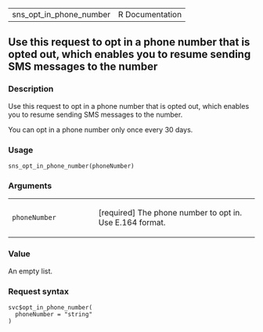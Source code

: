 <table style="width: 100%;">
<tbody>
<tr class="odd">
<td>sns_opt_in_phone_number</td>
<td style="text-align: right;">R Documentation</td>
</tr>
</tbody>
</table>

## Use this request to opt in a phone number that is opted out, which enables you to resume sending SMS messages to the number

### Description

Use this request to opt in a phone number that is opted out, which
enables you to resume sending SMS messages to the number.

You can opt in a phone number only once every 30 days.

### Usage

    sns_opt_in_phone_number(phoneNumber)

### Arguments

<table>
<colgroup>
<col style="width: 35%" />
<col style="width: 65%" />
</colgroup>
<tbody>
<tr class="odd">
<td><code
id="sns_opt_in_phone_number_:_phoneNumber">phoneNumber</code></td>
<td><p>[required] The phone number to opt in. Use E.164 format.</p></td>
</tr>
</tbody>
</table>

### Value

An empty list.

### Request syntax

    svc$opt_in_phone_number(
      phoneNumber = "string"
    )
